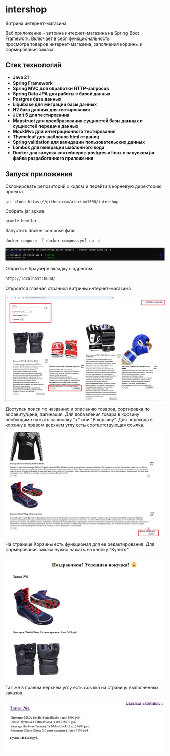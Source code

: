 # intershop

Витрина интернет-магазина

Веб приложение - витрина интернет-магазина на Spring Boot Framework. Включает в себя функциональность  
просмотра товаров интернет-магазина, заполнения корзины и формирования заказа.

## Стек технологий
- **Java 21**
- **Spring Framework**
- **Spring MVC для обработки HTTP-запросов**
- **Spring Data JPA для работы с базой данных**
- **Postgres база данных**
- **Liquibase для миграции базы данных**
- **H2 база данных для тестирования**
- **JUnit 5 для тестирования**
- **Mapstruct для преобразования сущностей базы данных и сущностей передачи данных**
- **MockMvc для интеграционного тестирования**
- **Thymeleaf для шаблонов html страниц**
- **Spring validation для валидации пользовательских данных**
- **Lombok для генерации шаблонного кода**
- **Docker для запуска контейнеров postgres и linux с запуском jar файла разработанного приложения**

## Запуск приложения

Склонировать репозиторий с кодом и перейти в корневую директорию проекта.

```bash
git clone https://github.com/alextim1508/intershop
```
Собрать jar архив.

```bash
gradle bootJar
```

Запустить docker compose файл.

```bash
docker-compose -f docker-compose.yml up -d
```

![](screenshots/1.jpg)

Открыть в браузере вкладку с адресом.

```bash
http://localhost:8080/
```
Откроется главная страница витрины интернет-магазина

![](screenshots/2.jpg)

Доступен поиск по названию и описанию товаров, сортировка по алфавиту/цене, пагинация.
Для добавления товара в корзину необходимо нажать на кнопку "+" или "В корзину". 
Для перехода в корзину в правом верхнем углу есть соответствующая ссылка.

![](screenshots/3.jpg)

На странице Корзины есть функционал для ее редактирования. Для формирования заказа нужно нажать на кнопку "Купить"

![](screenshots/4.jpg)

Так же в правом верхнем углу есть ссылка на страницу выполненных заказов.

![](screenshots/5.jpg)
